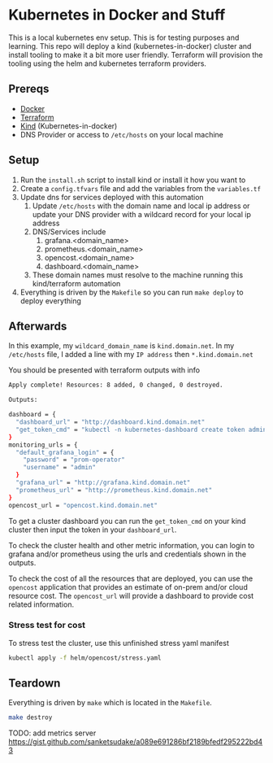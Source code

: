 # Kubernetes in Docker and Stuff

This is a local kubernetes env setup. This is for testing purposes and learning.
This repo will deploy a kind (kubernetes-in-docker) cluster and install tooling to make it a bit
more user friendly. Terraform will provision the tooling using the helm and kubernetes terraform providers.

## Prereqs

- [Docker](https://www.docker.com/)
- [Terraform](https://developer.hashicorp.com/terraform)
- [Kind](https://kind.sigs.k8s.io/) (Kubernetes-in-docker)
- DNS Provider or access to `/etc/hosts` on your local machine

## Setup

1. Run the `install.sh` script to install kind or install it how you want to
2. Create a `config.tfvars` file and add the variables from the `variables.tf`
3. Update dns for services deployed with this automation
   1. Update `/etc/hosts` with the domain name and local ip address or update your DNS provider with a wildcard record for your local ip address
   2. DNS/Services include
      1. grafana.<domain_name>
      2. prometheus.<domain_name>
      3. opencost.<domain_name>
      4. dashboard.<domain_name>
   3. These domain names must resolve to the machine running this kind/terraform automation
4. Everything is driven by the `Makefile` so you can run `make deploy` to deploy everything

## Afterwards

In this example, my `wildcard_domain_name` is `kind.domain.net`. In my `/etc/hosts` file, I added a line
with my `IP address` then `*.kind.domain.net`

You should be presented with terraform outputs with info

```sh
Apply complete! Resources: 8 added, 0 changed, 0 destroyed.

Outputs:

dashboard = {
  "dashboard_url" = "http://dashboard.kind.domain.net"
  "get_token_cmd" = "kubectl -n kubernetes-dashboard create token admin-user"
}
monitoring_urls = {
  "default_grafana_login" = {
    "password" = "prom-operator"
    "username" = "admin"
  }
  "grafana_url" = "http://grafana.kind.domain.net"
  "prometheus_url" = "http://prometheus.kind.domain.net"
}
opencost_url = "opencost.kind.domain.net"
```

To get a cluster dashboard you can run the `get_token_cmd` on your kind cluster then input the token
in your `dashboard_url`.

To check the cluster health and other metric information, you can login to grafana and/or prometheus using the urls
and credentials shown in the outputs.

To check the cost of all the resources that are deployed, you can use the `opencost` application that
provides an estimate of on-prem and/or cloud resource cost. The `opencost_url` will provide a dashboard to
provide cost related information.

### Stress test for cost

To stress test the cluster, use this unfinished stress yaml manifest

```sh
kubectl apply -f helm/opencost/stress.yaml
```

## Teardown

Everything is driven by `make` which is located in the `Makefile`.

```sh
make destroy
```

TODO: add metrics server https://gist.github.com/sanketsudake/a089e691286bf2189bfedf295222bd43

